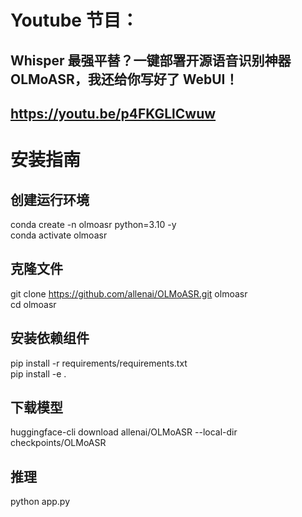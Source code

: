 # Youtube 节目：
## Whisper 最强平替？一键部署开源语音识别神器 OLMoASR，我还给你写好了 WebUI！
## https://youtu.be/p4FKGLlCwuw

# 安装指南
## 创建运行环境
conda create -n olmoasr python=3.10 -y   
conda activate olmoasr  

## 克隆文件
git clone https://github.com/allenai/OLMoASR.git olmoasr  
cd olmoasr  

## 安装依赖组件
pip install -r requirements/requirements.txt  
pip install -e .  

## 下载模型
huggingface-cli download allenai/OLMoASR --local-dir checkpoints/OLMoASR   

## 推理
python app.py  


  












 
















